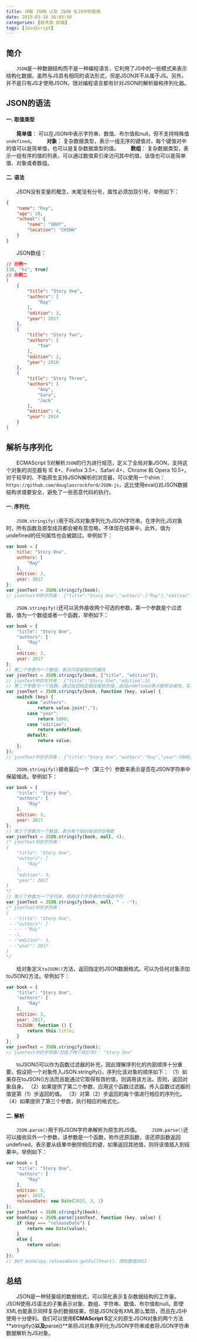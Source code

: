 ```yaml
---
title: 详解 JSON 以及 JSON 在JS中的使用
date: 2015-03-16 16:03:50
categories: [技术类-前端]
tags: [JavaScript]
---
```

## 简介
&emsp;&emsp;`JSON`是一种数据结构而不是一种编程语言，它利用了JS中的一些模式来表示结构化数据，虽然与JS具有相同的语法形式，但是JSON并不从属于JS。另外，并不是只有JS才使用JSON，很对编程语言都有针对JSON的解析器和序列化器。
## JSON的语法
#### 一. 取值类型
&emsp;&emsp;**简单值**： 可以在JSON中表示字符串、数值、布尔值和null，但不支持特殊值`undefined`。
&emsp;&emsp;**对象**： 复杂数据类型，表示一组无序的键值对，每个键值对中的值可以是简单值，也可以是复杂数据类型的值。
&emsp;&emsp;**数组**： 复杂数据类型，表示一组有序的值的列表，可以通过数值索引来访问其中的值，该值也可以是简单值、对象或者数组。
#### 二. 语法
&emsp;&emsp;JSON没有变量的概念，末尾没有分号，属性必须加双引号，举例如下：
```json
{
    "name": "Ray",
    "age": 20,
    "school": {
        "name": "GDUT",
        "location": "CHINA"
    }
}
```
&emsp;&emsp;JSON数组：
```json
// 示例一
[20, "hi", true]
// 示例二
[
    {
        "title": "Story One",
        "authors": [
            "Ray"
        ],
        "edition": 3,
        "year": 2017
    },
    {
        "title": "Story Two",
        "authors": [
            "Tom"
        ],
        "edition": 2,
        "year": 2016
    },
    {
        "title": "Story Three",
        "authors": [
            "Amy",
            "Sara",
            "Jack"
        ],
        "edition": 4,
        "year": 2014
    }
]
```
## 解析与序列化
&emsp;&emsp;ECMAScript 5对解析`JSON`的行为进行规范，定义了全局对象JSON，支持这个对象的浏览器有 IE 8+、Firefox 3.5+、Safari 4+、Chrome 和 Opera 10.5+。对于较早的、不能原生支持JSON解析的浏览器，可以使用一个shim：`https://github.com/douglascrockford/JSON-js`，这比使用eval()对JSON数据结构求值要安全，避免了一些恶意代码的执行。
#### 一. 序列化
&emsp;&emsp;`JSON.stringify()`用于将JS对象序列化为JSON字符串。在序列化JS对象时，所有函数及原型成员都会被有意忽略，不体现在结果中，此外，值为undefined的任何属性也会被跳过。举例如下：
```javascript
var book = {
    title: "Story One",
    authors: [
        "Ray"
    ],
    edition: 3,
    year: 2017
};
var jsonText = JSON.stringify(book);
// jsonText中的字符串： {"title":"Story One","authors":["Ray"],"edition":3,"year":2017}
```
&emsp;&emsp;`JSON.stringify()`还可以另外接收两个可选的参数，第一个参数是个过滤器，值为一个数组或者一个函数，举例如下：
```javascript
var book = {
    "title": "Story One",
    "authors": [
        "Ray"
    ],
    edition: 3,
    year: 2017
};
// 第二个参数为一个数组，表示只保留相应的属性
var jsonText = JSON.stringify(book, ["title", "edition"]);
// jsonText中的字符串： {"title":"Story One","edition":3}
// 第二个参数为一个函数，通过返回指定相应属性的值，返回undefined表示删除该属性。实际上，第一次调用这个函数过滤器，传入的是一个空字符串，而值就是book对象。
var jsonText = JSON.stringify(book, function (key, value) {
    switch (key) {
        case "authors":
            return value.join(",");
        case "year":
            return 5000;
        case "edition":
            return undefined;
        default:
            return value;
    };
});
// jsonText中的字符串： {"title":"Story One","authors":"Ray","year":5000}
```
&emsp;&emsp;`JSON.stringify()`接收最后一个（第三个）参数来表示是否在JSON字符串中保留缩进。举例如下：
```javascript
var book = {
    "title": "Story One",
    "authors": [
        "Ray"
    ],
    edition: 3,
    year: 2017
};
// 第三个参数为一个数值，表示每个级别缩进的空格数
var jsonText = JSON.stringify(book, null, 4);
/* jsonText中的字符串：
{
    "title": "Story One",
    "authors": [
        "Ray"
    ],
    "edition": 3,
    "year": 2017
}
*/
// 第三个参数为一个字符串，使用这个字符串作为缩进字符
var jsonText = JSON.stringify(book, null, " - -");
/* jsonText中的字符串：
{
 - -"title": "Story One",
 - -"authors": [
 - - - -"Ray"
 - -],
 - -"edition": 3,
 - -"year": 2017
}
*/
```
&emsp;&emsp;给对象定义`toJSON()`方法，返回指定的JSON数据格式。可以为任何对象添加toJSON()方法。举例如下：
```javascript
var book = {
    "title": "Story One",
    "authors": [
        "Ray"
    ],
    edition: 3,
    year: 2017,
    toJSON: function () {
        return this.title;
    }
};
var jsonText = JSON.stringify(book);
// jsonText中的字符串(包括了两个双引号)： "Story One"
```
&emsp;&emsp;toJSON()可以作为函数过滤器的补充，因此理解序列化的内部顺序十分重要，假设把一个对象传入JSON.stringify()，序列化该对象的顺序如下：
（1）如果存在toJSON()方法而且能通过它取得有效的值，则调用该方法。否则，返回对象自身。
（2）如果提供了第二个参数，应用这个函数过滤器。传入函数过滤器的值是第（1）步返回的值。
（3）对第（2）步返回的每个值进行相应的序列化。
（4）如果提供了第三个参数，执行相应的格式化。
#### 二. 解析
&emsp;&emsp;`JSON.parse()`用于将JSON字符串解析为原生的JS值。
&emsp;&emsp;`JSON.parse()`还可以接收另外一个参数，该参数是一个函数，称作还原函数，该还原函数返回undefined，表示要从结果中删除相应的键，如果返回其他值，则将该值插入到结果中。举例如下：
```javascript
var book = {
    "title": "Story One",
    "authors": [
        "Ray"
    ],
    edition: 3,
    year: 2015,
    releaseDate: new Date(2015, 3, 1)
};
var jsonText = JSON.stringify(book);
var bookCopy = JSON.parse(jsonText, function (key, value) {
    if (key === "releaseDate") {
        return new Date(value);
    }
    else {
        return value;
    }
});
// 执行 bookCopy.releaseDate.getFullYear()，得到数值2015
```

## 总结
&emsp;&emsp;JSON是一种轻量级的数据格式，可以简化表示复杂数据结构的工作量。JSON使用JS语法的子集表示对象、数组、字符串、数值、布尔值和null。即使XML也能表示同样复杂的数据结果，但是JSON没有XML那么繁琐，而且在JS中使用十分便利。我们可以使用**ECMAScript 5**定义的原生JSON对象的两个方法**stringify()**以及**parse()**来将JS对象序列化为JSON字符串或者将JSON字符串数据解析为JS对象。
